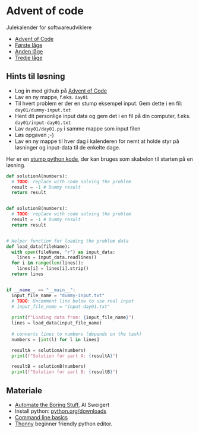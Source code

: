 # Advent of code

Julekalender for softwareudviklere

- [Advent of Code](https://adventofcode.com/)
- [Første låge](https://adventofcode.com/2022/day/1)
- [Anden låge](https://adventofcode.com/2022/day/2)
- [Tredje låge](https://adventofcode.com/2022/day/3)

## Hints til løsning
- Log in med github på [Advent of Code](https://adventofcode.com/)
- Lav en ny mappe, f.eks. `day01`
- Til hvert problem er der en stump eksempel input. Gem dette i en fil: `day01/dummy-input.txt`
- Hent dit personlige input data og gem det i en fil på din computer, f.eks. `day01/input-day01.txt`
- Lav `day01/day01.py` i samme mappe som input filen
- Løs opgaven ;-)
- Lav en ny mappe til hver dag i kalenderen for nemt at holde styr på løsninger og input-data til de enkelte dage.

Her er en [stump python kode](template/dayXX.py), der kan bruges som skabelon til starten på en løsning.

```python
def solutionA(numbers):
  # TODO: replace with code solving the problem
  result = -1 # Dummy result
  return result


def solutionB(numbers):
  # TODO: replace with code solving the problem
  result = -1 # Dummy result
  return result


# Helper function for loading the problem data
def load_data(fileName):
  with open(fileName, "r") as input_data:
    lines = input_data.readlines()
  for i in range(len(lines)):
    lines[i] = lines[i].strip()
  return lines


if __name__ == "__main__":
  input_file_name = "dummy-input.txt"
  # TODO: Uncomment line below to use real input
  # input_file_name = "input-day01.txt" 
  
  print(f"Loading data from: {input_file_name}")
  lines = load_data(input_file_name)
  
  # converts lines to numbers (depends on the task)
  numbers = [int(l) for l in lines]

  resultA = solutionA(numbers)
  print(f"Solution for part A: {resultA}")

  resultB = solutionB(numbers)
  print(f"Solution for part B: {resultB}")
```

## Materiale

- [Automate the Boring Stuff](https://automatetheboringstuff.com/#toc), Al Sweigert
- Install python: [python.org/downloads](https://www.python.org/downloads/)
- [Command line basics](https://getsrevel.github.io/tools/command-line/)
- [Thonny](https://thonny.org/) beginner friendly python editor.